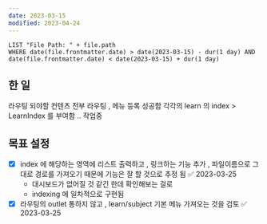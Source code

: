 ```yaml
---
date: 2023-03-15
modified: 2023-04-24
---
```


```dataview
LIST "File Path: " + file.path
WHERE date(file.frontmatter.date) > date(2023-03-15) - dur(1 day) AND date(file.frontmatter.date) < date(2023-03-15) + dur(1 day)
```

## 한 일

라우팅 되야할 컨텐츠 전부 라우팅 , 메뉴 등록 성공함
각각의 learn 의 index > LearnIndex 를 부여함 .. 작업중

## 목표 설정

- [x] index 에 해당하는 영역에 리스트 출력하고 , 링크하는 기능 추가 , 파일이름으로 그대로 경로를 가져오기 때문에 기능은 잘 할 것으로 추정 됨 ✅ 2023-03-25
  - 대시보드가 없어질 것 같긴 한데 확인해보는 걸로
  - indexing 에 일차적으로 구현됨
- [x] 라우팅의 outlet 통하지 않고 , learn/subject 기본 메뉴 가져오는 것을 검토 ✅ 2023-03-25
